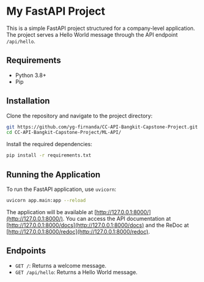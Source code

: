 
# My FastAPI Project

This is a simple FastAPI project structured for a company-level application. The project serves a Hello World message through the API endpoint `/api/hello`.

## Requirements

- Python 3.8+
- Pip

## Installation

Clone the repository and navigate to the project directory:

```bash
git https://github.com/yg-firnanda/CC-API-Bangkit-Capstone-Project.git
cd CC-API-Bangkit-Capstone-Project/ML-API/
```

Install the required dependencies:

```bash
pip install -r requirements.txt
```

## Running the Application

To run the FastAPI application, use `uvicorn`:

```bash
uvicorn app.main:app --reload
```

The application will be available at [http://127.0.0.1:8000/](http://127.0.0.1:8000/). You can access the API documentation at [http://127.0.0.1:8000/docs](http://127.0.0.1:8000/docs) and the ReDoc at [http://127.0.0.1:8000/redoc](http://127.0.0.1:8000/redoc).

## Endpoints

- `GET /`: Returns a welcome message.
- `GET /api/hello`: Returns a Hello World message.

